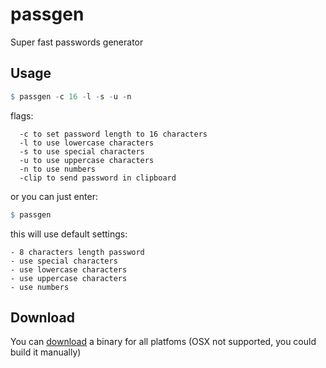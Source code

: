 # passgen
Super fast passwords generator

## Usage

  ```r
  $ passgen -c 16 -l -s -u -n
  ```
  flags:

      -c to set password length to 16 characters
      -l to use lowercase characters
      -s to use special characters
      -u to use uppercase characters
      -n to use numbers
      -clip to send password in clipboard

  or you can just enter:
  ```r
  $ passgen
  ```
  this will use default settings:

    - 8 сharacters length password
    - use special characters
    - use lowercase characters
    - use uppercase characters
    - use numbers

## Download

  You can [download](https://github.com/Out-Of-Mind/passgen/releases/tag/v.2.1) a binary for all platfoms (OSX not supported, you could build it manually)
